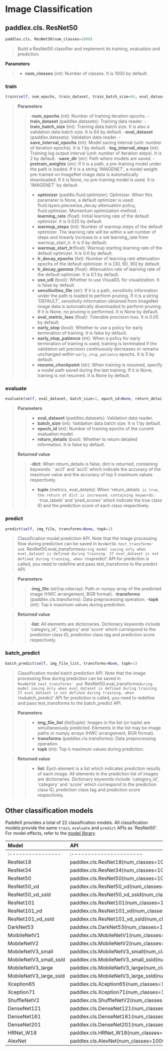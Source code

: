 # Image Classification

## paddlex.cls. ResNet50

```python
paddlex.cls. ResNet50(num_classes=1000)
```

> Build a ResNet50 classifier and implement its training, evaluation and prediction.

**Parameters**

> - **num_classes** (int): Number of classes. It is 1000 by default.


### train

```python
train(self, num_epochs, train_dataset, train_batch_size=64, eval_dataset=None, save_interval_epochs=1, log_interval_steps=2, save_dir='output', pretrain_weights='IMAGENET', optimizer=None, learning_rate=0.025, warmup_steps=0, warmup_start_lr=0.0, lr_decay_epochs=[30, 60, 90], lr_decay_gamma=0.1, use_vdl=False, sensitivities_file=None, eval_metric_loss=0.05, early_stop=False, early_stop_patience=5, resume_checkpoint=None)
```
> **Parameters**
> > -**num_epochs** (int): Number of training iteration epochs.
> > -**train_dataset** (paddlex.datasets): Training data reader.
> > -**train_batch_size** (int): Training data batch size. It is also a validation data batch size. It is 64 by default.
> > -**eval_dataset** (paddlex.datasets): Validation data reader.
> > -**save_interval_epochs** (int): Model saving interval (unit: number of iteration epochs). It is 1 by default.
> > -**log_interval_steps** (int): Training log output interval (unit: number of iteration steps). It is 2 by default.
> > -**save_dir** (str): Path where models are saved.
> > -**pretrain_weights** (str): If it is a path, a pre-training model under the path is loaded. If it is a string 'IMAGENET', a model weight pre-trained on ImageNet image data is automatically downloaded. If it is None, no pre-training model is used. It is 'IMAGENET' by default.
> > - **optimizer** (paddle.fluid.optimizer): Optimizer. When this parameter is None, a default optimizer is used: fluid.layers.piecewise_decay attenuation policy, fluid.optimizer. Momentum optimization method.
> > -**learning_rate** (float): Initial learning rate of the default optimizer. It is 0.025 by default.
> > - **warmup_steps** (int): Number of warmup steps of the default optimizer. The learning rate will be within a set number of steps and linearly increase to a set learning_rate from warmup_start_lr. It is 0 by default.
> > - **warmup_start_lr**(float): Warmup starting learning rate of the default optimizer. It is 0.0 by default.
> > - **lr_decay_epochs** (list): Number of learning rate attenuation epochs of the default optimizer. It is [30, 60, 90] by default.
> > - **lr_decay_gamma** (float): Attenuation rate of learning rate of the default optimizer. It is 0.1 by default.
> > - **use_vdl** (bool): Whether to use VisualDL for visualization. It is false by default.
> > - **sensitivities_file** (str): If it is a path, sensitivity information under the path is loaded to perform pruning. If it is a string 'DEFAULT', sensitivity information obtained from ImageNet image data is automatically downloaded to perform pruning. If it is None, no pruning is performed. It is None by default.
> > - **eval_metric_loss** (float): Tolerable precision loss. It is 0.05 by default.
> > - **early_stop** (bool): Whether to use a policy for early termination of training. It is false by default.
> > - **early_stop_patience** (int): When a policy for early termination of training is used, training is terminated if the validation set precision continuously decreases or remains unchanged within `early_stop_patience` epochs. It is 5 by default.
> > - **resume_checkpoint** (str): When training is resumed, specify a model path saved during the last training. If it is None, training is not resumed. It is None by default.



### evaluate

```python
evaluate(self, eval_dataset, batch_size=1, epoch_id=None, return_details=False)
```
> **Parameters**
>
> > - **eval_dataset** (paddlex.datasets): Validation data reader.
> > -  **batch_size** (int): Validation data batch size. It is 1 by default.
> > - **epoch_id** (int): Number of training epochs of the current evaluation model.
> > - **return_details** (bool): Whether to return detailed information. It is false by default.
>
>**Returned value**
>
> > -**dict**: When return_details is false, dict is returned, containing keywords: ' acc1' and 'acc5' which indicate the accuracy of the maximum value and the accuracy of top 5 maximum values respectively.
> > - **tuple** (metrics, eval_details): When 'return_details` is true, the return of dict is increased，containing keywords: '`true_labels' and 'pred_scores' which indicate the true class ID and the prediction score of each class respectively.



### predict

```python
predict(self, img_file, transforms=None, topk=1)
```

> Classification model prediction API. Note that the image processing flow during prediction can be saved in `ResNet50.test_transforms' and `ResNet50.eval_transforms` during model saving only when eval_dataset is defined during training. If eval_dataset is not defined during training, when the `predict' API for prediction is called, you need to redefine and pass test_transforms to the predict API.

> **Parameters**
> 
> > -**img_file** (str|np.ndarray): Path or numpy array of the predicted image (HWC arrangement, BGR format).
> > -**transforms** (paddlex.cls.transforms): Data preprocessing operation.
> > -**topk** (int): Top k maximum values during prediction.

> **Returned value**
> 
> > -**list**: All elements are dictionaries. Dictionary keywords include 'category_id', 'category' and 'score' 
> >      which correspond to the prediction class ID, prediction class tag and prediction score respectively.



### batch_predict

```python
batch_predict(self, img_file_list, transforms=None, topk=1)
```

> Classification model batch prediction API. Note that the image processing flow during prediction can be saved in `ResNet50.test_transforms' and `ResNet50.eval_transforms` during model saving only when eval_dataset is defined during training. If eval_dataset is not defined during training, when the `batch_predict' API for prediction is called, you need to redefine and pass test_transforms to the batch_predict API.

> **Parameters**
> 
> > -  **img_file_list** (list|tuple): Images in the list (or tuple) are simultaneously predicted. Elements in the list may be image paths or numpy arrays (HWC arrangement, BGR format).
> > - **transforms** (paddlex.cls.transforms): Data preprocessing operation.
> > - **topk** (int): Top k maximum values during prediction.


> **Returned value**
> 
> > - **list**: Each element is a list which indicates prediction results of each image. All elements in the prediction list of images are dictionaries. Dictionary keywords include 'category_id', 'category' and 'score' which correspond to the prediction class ID, prediction class tag and prediction score respectively.


## Other classification models

PaddleX provides a total of 22 classification models. All classification models provide the same `train`, `evaluate` and `predict` APIs as 'ResNet50'. For model effects, refer to the [model library](https://paddlex.readthedocs.io/zh_CN/latest/appendix/model_zoo.html).

| Model | API |
| :---------------- | :---------------------- |
| :---------------- | :---------------------- |
| ResNet18          | paddlex.cls.ResNet18(num_classes=1000) |
| ResNet34          | paddlex.cls.ResNet34(num_classes=1000) |
| ResNet50          | paddlex.cls.ResNet50(num_classes=1000) |
| ResNet50_vd       | paddlex.cls.ResNet50_vd(num_classes=1000) |
| ResNet50_vd_ssld    | paddlex.cls.ResNet50_vd_ssld(num_classes=1000) |
| ResNet101          | paddlex.cls.ResNet101(num_classes=1000) |
| ResNet101_vd        | paddlex.cls.ResNet101_vd(num_classes=1000) |
| ResNet101_vd_ssld      | paddlex.cls.ResNet101_vd_ssld(num_classes=1000) |
| DarkNet53      | paddlex.cls.DarkNet53(num_classes=1000) |
| MoibileNetV1         | paddlex.cls.MobileNetV1(num_classes=1000) |
| MobileNetV2       | paddlex.cls.MobileNetV2(num_classes=1000) |
| MobileNetV3_small       | paddlex.cls.MobileNetV3_small(num_classes=1000) |
| MobileNetV3_small_ssld  | paddlex.cls.MobileNetV3_small_ssld(num_classes=1000) |
| MobileNetV3_large   | paddlex.cls.MobileNetV3_large(num_classes=1000) |
| MobileNetV3_large_ssld | paddlex.cls.MobileNetV3_large_ssld(num_classes=1000) |
| Xception65     | paddlex.cls.Xception65(num_classes=1000) |
| Xception71     | paddlex.cls.Xception71(num_classes=1000) |
| ShuffleNetV2     | paddlex.cls.ShuffleNetV2(num_classes=1000) |
| DenseNet121      | paddlex.cls.DenseNet121(num_classes=1000) |
| DenseNet161       | paddlex.cls.DenseNet161(num_classes=1000) |
| DenseNet201       | paddlex.cls.DenseNet201(num_classes=1000) |
| HRNet_W18       | paddlex.cls.HRNet_W18(num_classes=1000) |
| AlexNet         | paddlex.cls.AlexNet(num_classes=1000) |

